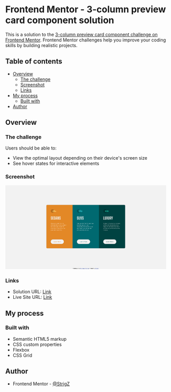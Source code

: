 # Frontend Mentor - 3-column preview card component solution

This is a solution to the [3-column preview card component challenge on Frontend Mentor](https://www.frontendmentor.io/challenges/3column-preview-card-component-pH92eAR2-). Frontend Mentor challenges help you improve your coding skills by building realistic projects. 

## Table of contents

- [Overview](#overview)
  - [The challenge](#the-challenge)
  - [Screenshot](#screenshot)
  - [Links](#links)
- [My process](#my-process)
  - [Built with](#built-with)
- [Author](#author)




## Overview

### The challenge

Users should be able to:

- View the optimal layout depending on their device's screen size
- See hover states for interactive elements

### Screenshot

![](./screenshot.jpg)


### Links

- Solution URL: [Link](https://your-live-site-url.com)
- Live Site URL: [Link](https://strigz.github.io/3-column-preview-card-component-/)

## My process

### Built with

- Semantic HTML5 markup
- CSS custom properties
- Flexbox
- CSS Grid

## Author

- Frontend Mentor - [@StrigZ](https://www.frontendmentor.io/profile/StrigZ)
